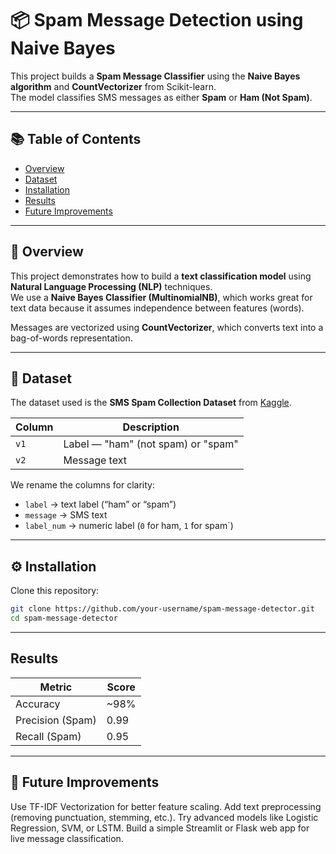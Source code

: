# 📦 Spam Message Detection using Naive Bayes

This project builds a **Spam Message Classifier** using the **Naive Bayes algorithm** and **CountVectorizer** from Scikit-learn.  
The model classifies SMS messages as either **Spam** or **Ham (Not Spam)**.

---

## 📚 Table of Contents
- [Overview](#overview)
- [Dataset](#dataset)
- [Installation](#installation)
- [Results](#results)
- [Future Improvements](#future-improvements)


---

## 🧠 Overview

This project demonstrates how to build a **text classification model** using **Natural Language Processing (NLP)** techniques.  
We use a **Naive Bayes Classifier (MultinomialNB)**, which works great for text data because it assumes independence between features (words).

Messages are vectorized using **CountVectorizer**, which converts text into a bag-of-words representation.

---

## 🧾 Dataset

The dataset used is the **SMS Spam Collection Dataset** from [Kaggle](https://www.kaggle.com/datasets/uciml/sms-spam-collection-dataset).

| Column | Description |
|---------|-------------|
| `v1` | Label — "ham" (not spam) or "spam" |
| `v2` | Message text |

We rename the columns for clarity:
- `label` → text label (“ham” or “spam”)  
- `message` → SMS text  
- `label_num` → numeric label (`0` for ham, `1` for spam`)

---

## ⚙️ Installation

Clone this repository:
```bash
git clone https://github.com/your-username/spam-message-detector.git
cd spam-message-detector
```

---

## Results
| Metric           | Score |
| ---------------- | ----- |
| Accuracy         | ~98%  |
| Precision (Spam) | 0.99  |
| Recall (Spam)    | 0.95  |


---

## 🌱 Future Improvements
Use TF-IDF Vectorization for better feature scaling.
Add text preprocessing (removing punctuation, stemming, etc.).
Try advanced models like Logistic Regression, SVM, or LSTM.
Build a simple Streamlit or Flask web app for live message classification.
